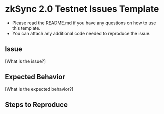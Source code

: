 # zkSync 2.0 Testnet Issues Template
- Please read the README.md if you have any questions on how to use this template.
- You can attach any additional code needed to reproduce the issue.

## Issue
[What is the issue?]

## Expected Behavior
[What is the expected behavior?]

## Steps to Reproduce
